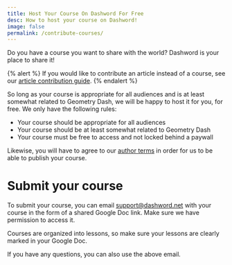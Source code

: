 ```yaml
---
title: Host Your Course On Dashword For Free
desc: How to host your course on Dashword!
image: false
permalink: /contribute-courses/
---
```


Do you have a course you want to share with the world? Dashword is your place to share it!

{% alert %}
If you would like to contribute an article instead of a course, see our [article contribution guide](/contribute/).
{% endalert %}

So long as your course is appropriate for all audiences and is at least somewhat related to Geometry Dash, we will be happy to host it for you, for free. We only have the following rules:

- Your course should be appropriate for all audiences
- Your course should be at least somewhat related to Geometry Dash
- Your course must be free to access and not locked behind a paywall

Likewise, you will have to agree to our [author terms](/author-terms/) in order for us to be able to publish your course.

# Submit your course

To submit your course, you can email [support@dashword.net](mailto:support@dashword.net) with your course in the form of a shared Google Doc link. Make sure we have permission to access it.

Courses are organized into lessons, so make sure your lessons are clearly marked in your Google Doc.

If you have any questions, you can also use the above email.